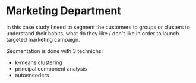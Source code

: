 # Marketing Department

In this case study I need to segment the customers to groups or clusters to understand their habits, what do they like / don't like in order to launch targeted marketing campaign.

Segmentation is done with 3 technichs:
- k-means clustering
- principal component analysis
- autoencoders
